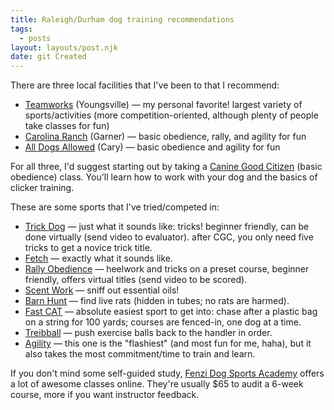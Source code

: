 ```yaml
---
title: Raleigh/Durham dog training recommendations
tags:
  - posts
layout: layouts/post.njk
date: git Created
---
```


There are three local facilities that I've been to that I recommend:

* [Teamworks](https://www.teamworksdogtraining.org/) (Youngsville) &mdash; my personal favorite! largest variety of sports/activities (more competition-oriented, although plenty of people take classes for fun)
* [Carolina Ranch](https://www.carolinaranchpets.com/) (Garner) &mdash; basic obedience, rally, and agility for fun
* [All Dogs Allowed](https://alldogsnc.com/) (Cary) &mdash; basic obedience and agility for fun

For all three, I'd suggest starting out by taking a [Canine Good Citizen](https://www.akc.org/products-services/training-programs/canine-good-citizen/) (basic obedience) class. You'll learn how to work with your dog and the basics of clicker training.

These are some sports that I've tried/competed in:

* [Trick Dog](https://www.akc.org/sports/trick-dog/) &mdash; just what it sounds like: tricks! beginner friendly, can be done virtually (send video to evaluator). after CGC, you only need five tricks to get a novice trick title.
* [Fetch](https://www.akc.org/fetch/) &mdash; exactly what it sounds like.
* [Rally Obedience](https://www.akc.org/sports/rally/) &mdash; heelwork and tricks on a preset course, beginner friendly, offers virtual titles (send video to be scored).
* [Scent Work](https://www.akc.org/sports/akc-scent-work/) &mdash; sniff out essential oils!
* [Barn Hunt](https://www.akc.org/sports/title-recognition-program/barn-hunt/) &mdash; find live rats (hidden in tubes; no rats are harmed).
* [Fast CAT](https://www.akc.org/sports/coursing/fast-cat/) &mdash; absolute easiest sport to get into: chase after a plastic bag on a string for 100 yards; courses are fenced-in, one dog at a time.
* [Treibball](https://www.nationaltreibball.com) &mdash; push exercise balls back to the handler in order.
* [Agility](https://www.akc.org/sports/agility/) &mdash; this one is the "flashiest" (and most fun for me, haha), but it also takes the most commitment/time to train and learn.

If you don't mind some self-guided study, [Fenzi Dog Sports Academy](https://www.fenzidogsportsacademy.com/) offers a lot of awesome classes online. They're usually $65 to audit a 6-week course, more if you want instructor feedback.